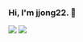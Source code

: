 ### Hi, I'm jjong22. 👋

<!--
**jjong22/jjong22** is a ✨ _special_ ✨ repository because its `README.md` (this file) appears on your GitHub profile.

Here are some ideas to get you started:


- 🔭 I’m currently working on ... 
- 🌱 I’m currently learning ...
- 👯 I’m looking to collaborate on ...
- 🤔 I’m looking for help with ...
- 💬 Ask me about ...
- 📫 How to reach me: ...
- 😄 Pronouns: ...
- ⚡ Fun fact: ...
-->

<img src="https://img.shields.io/badge/POSTECH-A8B9CC?style=flat-square&logo=c&logoColor=white&"/>

<span>
  <a href="https://cryptohack.org/">
    <img src="https://img.shields.io/badge/Crypto-A8B9CC?style=flat-square&logo=Let's%20Encrypt&logoColor=FF7F00&color=FEA51D">
  </a>
</span>
